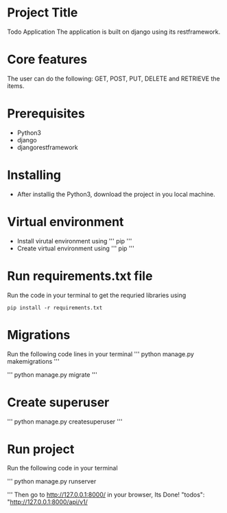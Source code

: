 # Project Title 
Todo Application
The application is built on django using its restframework.

# Core features
The user can do the following: GET, POST, PUT, DELETE and RETRIEVE the items.

# Prerequisites
- Python3
- django
- djangorestframework

# Installing

- After installig the Python3, download the project in you local machine.

# Virtual environment
- Install virutal environment using 
  '''
  pip
  '''
 - Create virtual environment using
  '''
  pip
  '''
 
 # Run requirements.txt file
 Run the code in your terminal to get the requried libraries using 
 
 ```
 pip install -r requirements.txt
 
 ```

 # Migrations 
 Run the following code lines in your terminal 
 '''
 python manage.py makemigrations
 '''
 
 '''
 python manage.py migrate
 '''
 
 # Create superuser
 '''
 python manage.py createsuperuser
 '''
 
 # Run project
 Run the following code in your terminal 
 
 '''
 python manage.py runserver
 
 '''
 Then go to http://127.0.0.1:8000/ in your browser, Its Done!
 "todos": "http://127.0.0.1:8000/api/v1/



```
```

